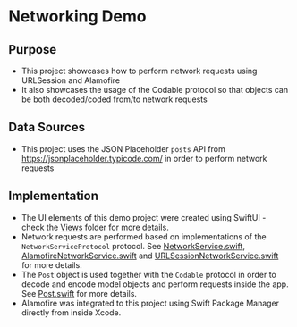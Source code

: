 #  Networking Demo

## Purpose

- This project showcases how to perform network requests using URLSession and Alamofire
- It also showcases the usage of the Codable protocol so that objects can be both decoded/coded from/to network requests

## Data Sources

- This project uses the JSON Placeholder `posts` API from https://jsonplaceholder.typicode.com/ in order to perform network requests

## Implementation 

- The UI elements of this demo project were created using SwiftUI - check the [Views](./NetworkingDemo/Views/) folder for more details.
- Network requests are performed based on implementations of the `NetworkServiceProtocol` protocol. See [NetworkService.swift](./NetworkingDemo/Services/NetworkService.swift), [AlamofireNetworkService.swift](./NetworkingDemo/Services/AlamofireNetworkService.swift) and [URLSessionNetworkService.swift](./NetworkingDemo/Services/URLSessionNetworkService.swift) for more details.
- The `Post` object is used together with the `Codable` protocol in order to decode and encode model objects and perform requests inside the app. See [Post.swift](./NetworkingDemo/Model/Post.swift) for more details.
- Alamofire was integrated to this project using Swift Package Manager directly from inside Xcode. 
